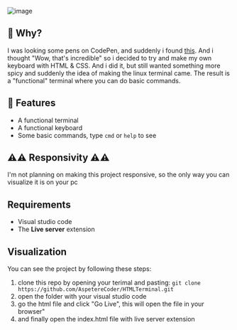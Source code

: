 ![image](https://user-images.githubusercontent.com/112131887/217901017-9c9c0356-7bed-4b93-9b42-7c6b9fd5b3d4.png)

<h2>🤔 Why?</h2>

<p>I was looking some pens on CodePen, and suddenly i found <a href="https://codepen.io/irajsuhail/pen/mYMZVm">this</a>. And i thought "Wow, that's incredible" so i decided to try and make my own keyboard with HTML & CSS. And i did it, but still wanted something more spicy and suddenly the idea of making the linux terminal came. The result is a "functional" terminal where you can do basic commands.</p>

<h2>🔨 Features</h2>
<ul>
  <li>A functional terminal</li>
  <li>A functional keyboard</li>
  <li>Some basic commands, type <code>cmd</code> or <code>help</code> to see</li>
</ul>

<h2>⚠️⚠️ Responsivity ⚠️⚠️</h2>
I'm not planning on making this project responsive, so the only way you can visualize it is on your pc

<h2>Requirements</h2>
<ul>
  <li>Visual studio code</li>
  <li>The <strong>Live server</strong> extension</li>
</ul>

<h2>Visualization</h2>

You can see the project by following these steps:

<ol>
  <li>clone this repo by opening your terimal and pasting: <code>git clone https://github.com/AspetereCoder/HTMLTerminal.git</code></li>
  <li>open the folder with your visual studio code</li>
  <li>go the html file and click "Go Live", this will open the file in your browser"</li>
  <li>and finally open the index.html file with live server extension</li>
</ol>


